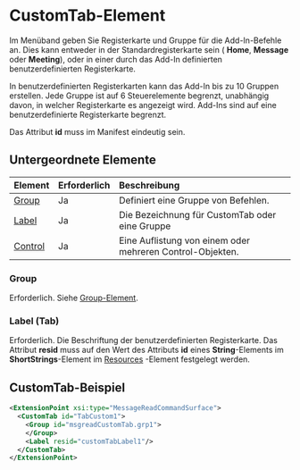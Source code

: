 # <a name="customtab-element"></a>CustomTab-Element

Im Menüband geben Sie Registerkarte und Gruppe für die Add-In-Befehle an. Dies kann entweder in der Standardregisterkarte sein (  **Home**,  **Message** oder  **Meeting**), oder in einer durch das Add-In definierten benutzerdefinierten Registerkarte.

In benutzerdefinierten Registerkarten kann das Add-In bis zu 10 Gruppen erstellen. Jede Gruppe ist auf 6 Steuerelemente begrenzt, unabhängig davon, in welcher Registerkarte es angezeigt wird. Add-Ins sind auf eine benutzerdefinierte Registerkarte begrenzt.

Das Attribut  **id** muss im Manifest eindeutig sein.

## <a name="child-elements"></a>Untergeordnete Elemente

|  Element |  Erforderlich  |  Beschreibung  |
|:-----|:-----|:-----|
|  [Group](group.md)      | Ja |  Definiert eine Gruppe von Befehlen.  |
|  [Label](#label-tab)      | Ja |  Die Bezeichnung für CustomTab oder eine Gruppe  |
|  [Control](control.md)    | Ja |  Eine Auflistung von einem oder mehreren Control-Objekten.  |

### <a name="group"></a>Group

Erforderlich. Siehe [Group-Element](group.md).

### <a name="label-tab"></a>Label (Tab)

Erforderlich. Die Beschriftung der benutzerdefinierten Registerkarte. Das Attribut  **resid** muss auf den Wert des Attributs **id** eines **String**-Elements im  **ShortStrings**-Element im  [Resources](resources.md) -Element festgelegt werden.


## <a name="customtab-example"></a>CustomTab-Beispiel

```xml
<ExtensionPoint xsi:type="MessageReadCommandSurface">
  <CustomTab id="TabCustom1">
    <Group id="msgreadCustomTab.grp1">
    </Group>
    <Label resid="customTabLabel1"/>
  </CustomTab>
</ExtensionPoint>
```